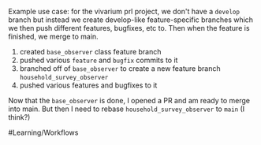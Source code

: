 Example use case: for the vivarium prl project, we don't have a `develop` branch but instead we create develop-like feature-specific branches which we then push different features, bugfixes, etc to. Then when the feature is finished, we merge to main.

1. created `base_observer` class feature branch
2. pushed various `feature` and `bugfix` commits to it
3. branched off of `base_observer` to create a new feature branch `household_survey_observer`
4. pushed various features and bugfixes to it

Now that the `base_observer` is done, I opened a PR and am ready to merge into main.
But then I need to rebase `household_survey_observer` to `main` (I think?)



#Learning/Workflows 